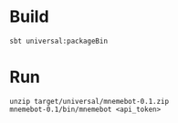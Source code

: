 # Build
`sbt universal:packageBin`

# Run
```
unzip target/universal/mnemebot-0.1.zip
mnemebot-0.1/bin/mnemebot <api_token>
```
